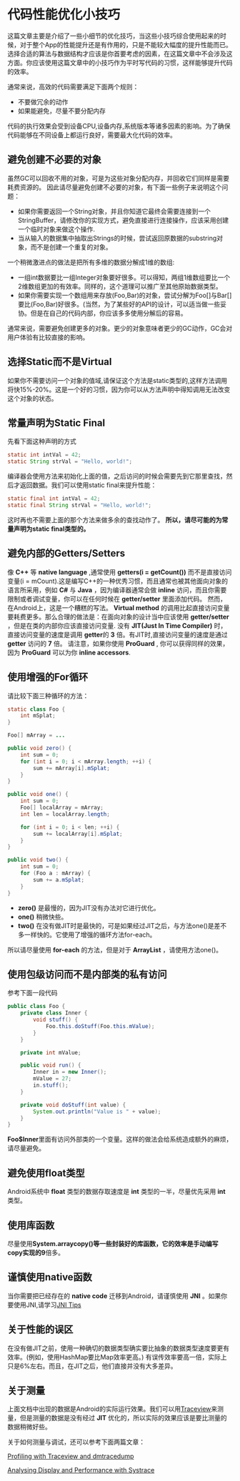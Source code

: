 代码性能优化小技巧
====
这篇文章主要是介绍了一些小细节的优化技巧，当这些小技巧综合使用起来的时候，对于整个App的性能提升还是有作用的，只是不能较大幅度的提升性能而已。选择合适的算法与数据结构才应该是你首要考虑的因素，在这篇文章中不会涉及这方面。你应该使用这篇文章中的小技巧作为平时写代码的习惯，这样能够提升代码的效率。

通常来说，高效的代码需要满足下面两个规则：

- 不要做冗余的动作
- 如果能避免，尽量不要分配内存

代码的执行效果会受到设备CPU,设备内存,系统版本等诸多因素的影响。为了确保代码能够在不同设备上都运行良好，需要最大化代码的效率。

## 避免创建不必要的对象 ##
虽然GC可以回收不用的对象，可是为这些对象分配内存，并回收它们同样是需要耗费资源的。
因此请尽量避免创建不必要的对象，有下面一些例子来说明这个问题：

- 如果你需要返回一个String对象，并且你知道它最终会需要连接到一个StringBuffer，请修改你的实现方式，避免直接进行连接操作，应该采用创建一个临时对象来做这个操作.
- 当从输入的数据集中抽取出Strings的时候，尝试返回原数据的substring对象，而不是创建一个重复的对象。

一个稍微激进点的做法是把所有多维的数据分解成1维的数组:

- 一组int数据要比一组Integer对象要好很多。可以得知，两组1维数组要比一个2维数组更加的有效率。同样的，这个道理可以推广至其他原始数据类型。
- 如果你需要实现一个数组用来存放(Foo,Bar)的对象，尝试分解为Foo[]与Bar[]要比(Foo,Bar)好很多。(当然，为了某些好的API的设计，可以适当做一些妥协。但是在自己的代码内部，你应该多多使用分解后的容易。

通常来说，需要避免创建更多的对象。更少的对象意味者更少的GC动作，GC会对用户体验有比较直接的影响。

## 选择Static而不是Virtual ##
如果你不需要访问一个对象的值域,请保证这个方法是static类型的,这样方法调用将快15%-20%。这是一个好的习惯，因为你可以从方法声明中得知调用无法改变这个对象的状态。

## 常量声明为Static Final ##
先看下面这种声明的方式
```java
static int intVal = 42;
static String strVal = "Hello, world!";
```
编译器会使用方法来初始化上面的值，之后访问的时候会需要先到它那里查找，然后才返回数据。我们可以使用static final来提升性能：
```java
static final int intVal = 42;
static final String strVal = "Hello, world!";
```
这时再也不需要上面的那个方法来做多余的查找动作了。
**所以，请尽可能的为常量声明为static final类型的。**

## 避免内部的Getters/Setters ##
像 **C++** 等 **native language** ,通常使用 **getters(i = getCount())** 而不是直接访问变量(i = mCount).这是编写C++的一种优秀习惯，而且通常也被其他面向对象的语言所采用，例如 **C#** 与 **Java** ，因为编译器通常会做 **inline** 访问，而且你需要限制或者调试变量，你可以在任何时候在 **getter/setter** 里面添加代码。
然而，在Android上，这是一个糟糕的写法。 **Virtual method** 的调用比起直接访问变量要耗费更多。那么合理的做法是：在面向对象的设计当中应该使用 **getter/setter** ，但是在类的内部你应该直接访问变量.
没有 **JIT(Just In Time Compiler)** 时，直接访问变量的速度是调用 **getter**的 **3** 倍。有JIT时,直接访问变量的速度是通过 **getter** 访问的 **7** 倍。
请注意，如果你使用 **ProGuard** , 你可以获得同样的效果，因为 **ProGuard** 可以为你    **inline accessors**.

## 使用增强的For循环 ##
请比较下面三种循环的方法：
```java
static class Foo {
    int mSplat;
}

Foo[] mArray = ...

public void zero() {
    int sum = 0;
    for (int i = 0; i < mArray.length; ++i) {
        sum += mArray[i].mSplat;
    }
}

public void one() {
    int sum = 0;
    Foo[] localArray = mArray;
    int len = localArray.length;

    for (int i = 0; i < len; ++i) {
        sum += localArray[i].mSplat;
    }
}

public void two() {
    int sum = 0;
    for (Foo a : mArray) {
        sum += a.mSplat;
    }
}
```
- **zero()** 是最慢的，因为JIT没有办法对它进行优化。
- **one()** 稍微快些。
- **two()** 在没有做JIT时是最快的，可是如果经过JIT之后，与方法one()是差不多一样快的。它使用了增强的循环方法for-each。

所以请尽量使用 **for-each** 的方法，但是对于 **ArrayList** ，请使用方法one()。

## 使用包级访问而不是内部类的私有访问 ##
参考下面一段代码
```java
public class Foo {
    private class Inner {
        void stuff() {
            Foo.this.doStuff(Foo.this.mValue);
        }
    }

    private int mValue;

    public void run() {
        Inner in = new Inner();
        mValue = 27;
        in.stuff();
    }

    private void doStuff(int value) {
        System.out.println("Value is " + value);
    }
}
```
**Foo$Inner**里面有访问外部类的一个变量。这样的做法会给系统造成额外的麻烦，请尽量避免。

## 避免使用float类型 ##
Android系统中 **float** 类型的数据存取速度是 **int** 类型的一半，尽量优先采用 **int** 类型。

## 使用库函数 ##
尽量使用**System.arraycopy()**等一些封装好的库函数，它的效率是手动编写copy实现的**9**倍多。

## 谨慎使用native函数 ##
当你需要把已经存在的 **native code** 迁移到Android，请谨慎使用 **JNI** 。如果你要使用JNI,请学习[JNI Tips](http://developer.android.com/guide/practices/jni.html)

## 关于性能的误区 ##
在没有做JIT之前，使用一种确切的数据类型确实要比抽象的数据类型速度要更有效率。(例如，使用HashMap要比Map效率更高。) 有误传效率要高一倍，实际上只是6%左右。而且，在JIT之后，他们直接并没有大多差异。

## 关于测量 ##
上面文档中出现的数据是Android的实际运行效果。我们可以用[Traceview](http://developer.android.com/tools/debugging/debugging-tracing.html)来测量，但是测量的数据是没有经过 **JIT** 优化的，所以实际的效果应该是要比测量的数据稍微好些。

关于如何测量与调试，还可以参考下面两篇文章：

[Profiling with Traceview and dmtracedump](http://developer.android.com/tools/debugging/debugging-tracing.html)

[Analysing Display and Performance with Systrace](http://developer.android.com/tools/debugging/systrace.html)
